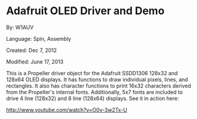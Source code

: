 # Adafruit OLED Driver and Demo

By: W1AUV

Language: Spin, Assembly

Created: Dec 7, 2012

Modified: June 17, 2013

This is a Propeller driver object for the Adafruit SSDD1306 128x32 and 128x64 OLED displays. It has functions to draw individual pixels, lines, and rectangles. It also has character functions to print 16x32 characters derived from the Propeller's internal fonts. Additionally, 5x7 fonts are included to drive 4 line (128x32) and 8 line (128x64) displays. See it in action here:

http://www.youtube.com/watch?v=O0v-3w2Tx-U
